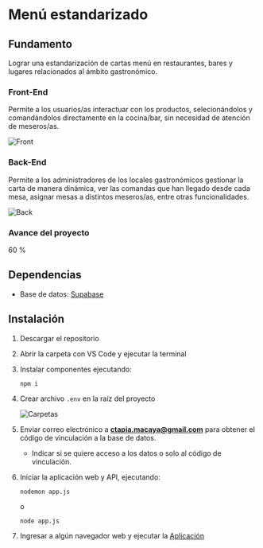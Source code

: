 # Menú estandarizado

## Fundamento
Lograr una estandarización de cartas menú en restaurantes, bares y lugares relacionados al ámbito gastronómico.

### Front-End
Permite a los usuarios/as interactuar con los productos, selecionándolos y comandándolos directamente en la cocina/bar, sin necesidad de atención de meseros/as.

![Front](https://user-images.githubusercontent.com/19751976/235373866-fa9f133b-a4fa-4be4-84b5-16b3f749ac71.png)


### Back-End
Permite a los administradores de los locales gastronómicos gestionar la carta de manera dinámica, ver las comandas que han llegado desde cada mesa, asignar mesas a distintos meseros/as, entre otras funcionalidades.

![Back](https://user-images.githubusercontent.com/19751976/235373874-c2d64bda-eecf-4e49-a42c-6093a4c381a1.png)



### Avance del proyecto
60 %


## Dependencias
- Base de datos: [Supabase](https://supabase.com/)




## Instalación

1. Descargar el repositorio



2. Abrir la carpeta con VS Code y ejecutar la terminal



3. Instalar componentes ejecutando:

    ```
    npm i
    ```



4. Crear archivo `.env` en la raíz del proyecto

    ![Carpetas](https://user-images.githubusercontent.com/19751976/235373331-ff085b6a-8625-4e11-9d3c-7420e127b87e.png)



5. Enviar correo electrónico a **ctapia.macaya@gmail.com** para obtener el código de vinculación a la base de datos. 
    - Indicar si se quiere acceso a los datos o solo al código de vinculación.



6. Iniciar la aplicación web y API, ejecutando:
    ```
    nodemon app.js
    ```
    o
    ```
    node app.js
    ```

7. Ingresar a algún navegador web y ejecutar la [Aplicación](http://localhost:3000/)
